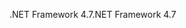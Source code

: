 <span data-ttu-id="63440-101">.NET Framework 4.7</span><span class="sxs-lookup"><span data-stu-id="63440-101">.NET Framework 4.7</span></span>